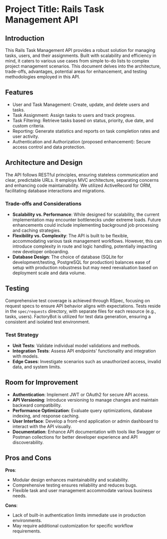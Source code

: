 # Project Title: Rails Task Management API

## Introduction

This Rails Task Management API provides a robust solution for managing tasks, users, and their assignments. Built with scalability and efficiency in mind, it caters to various use cases from simple to-do lists to complex project management scenarios. This document delves into the architecture, trade-offs, advantages, potential areas for enhancement, and testing methodologies employed in this API.

## Features

- User and Task Management: Create, update, and delete users and tasks.
- Task Assignment: Assign tasks to users and track progress.
- Task Filtering: Retrieve tasks based on status, priority, due date, and custom criteria.
- Reporting: Generate statistics and reports on task completion rates and user activity.
- Authentication and Authorization (proposed enhancement): Secure access control and data protection.

## Architecture and Design

The API follows RESTful principles, ensuring stateless communication and clear, predictable URLs. It employs MVC architecture, separating concerns and enhancing code maintainability. We utilized ActiveRecord for ORM, facilitating database interactions and migrations.

### Trade-offs and Considerations

- **Scalability vs. Performance**: While designed for scalability, the current implementation may encounter bottlenecks under extreme loads. Future enhancements could include implementing background job processing and caching strategies.
- **Flexibility vs. Complexity**: The API is built to be flexible, accommodating various task management workflows. However, this can introduce complexity in route and logic handling, potentially impacting new developer onboarding.
- **Database Design**: The choice of database (SQLite for development/testing, PostgreSQL for production) balances ease of setup with production robustness but may need reevaluation based on deployment scale and data volume.

## Testing

Comprehensive test coverage is achieved through RSpec, focusing on request specs to ensure API behavior aligns with expectations. Tests reside in the `spec/requests` directory, with separate files for each resource (e.g., tasks, users). FactoryBot is utilized for test data generation, ensuring a consistent and isolated test environment.

### Test Strategy

- **Unit Tests**: Validate individual model validations and methods.
- **Integration Tests**: Assess API endpoints' functionality and integration with models.
- **Edge Cases**: Investigate scenarios such as unauthorized access, invalid data, and system limits.

## Room for Improvement

- **Authentication**: Implement JWT or OAuth2 for secure API access.
- **API Versioning**: Introduce versioning to manage changes and maintain backward compatibility.
- **Performance Optimization**: Evaluate query optimizations, database indexing, and response caching.
- **User Interface**: Develop a front-end application or admin dashboard to interact with the API visually.
- **Documentation**: Enhance API documentation with tools like Swagger or Postman collections for better developer experience and API discoverability.

## Pros and Cons

**Pros**:
- Modular design enhances maintainability and scalability.
- Comprehensive testing ensures reliability and reduces bugs.
- Flexible task and user management accommodate various business needs.

**Cons**:
- Lack of built-in authentication limits immediate use in production environments.
- May require additional customization for specific workflow requirements.
